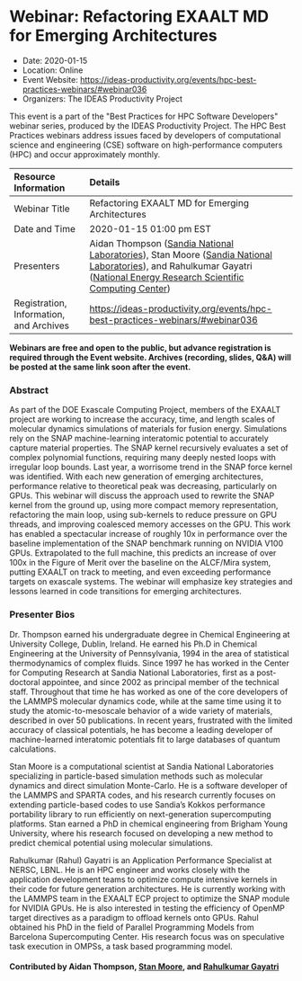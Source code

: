 # Webinar: Refactoring EXAALT MD for Emerging Architectures

- Date: 2020-01-15
- Location: Online
- Event Website: https://ideas-productivity.org/events/hpc-best-practices-webinars/#webinar036
- Organizers: The IDEAS Productivity Project
			   
This event is a part of the "Best Practices for HPC Software
Developers" webinar series, produced by the IDEAS Productivity
Project. The HPC Best Practices webinars address issues faced by
developers of computational science and engineering (CSE) software on
high-performance computers (HPC) and occur approximately monthly.

Resource Information | Details
:--- | :---			   
Webinar Title | Refactoring EXAALT MD for Emerging Architectures
Date and Time | 2020-01-15 01:00 pm EST
Presenters | Aidan Thompson (<a href="http://www.sandia.gov/">Sandia National Laboratories</a>), Stan Moore (<a href="http://www.sandia.gov/">Sandia National Laboratories</a>),  and Rahulkumar Gayatri (<a href="http://www.nersc.gov/">National Energy Research Scientific Computing Center</a>)
Registration, Information, and Archives | 	<https://ideas-productivity.org/events/hpc-best-practices-webinars/#webinar036>	   

**Webinars are free and open to the public, but advance registration is required through the Event website. Archives (recording, slides, Q&A) will be posted at the same link soon after the event.**

### Abstract
<p>As part of the DOE Exascale Computing Project, members of the EXAALT project are working to increase the accuracy, time, and length scales of molecular dynamics simulations of materials for fusion energy. Simulations rely on the SNAP machine-learning interatomic potential to accurately capture material properties. The SNAP kernel recursively evaluates a set of complex polynomial functions, requiring many deeply nested loops with irregular loop bounds. Last year, a worrisome trend in the SNAP force kernel was identified. With each new generation of emerging architectures, performance relative to theoretical peak was decreasing, particularly on GPUs. This webinar will discuss the approach used to rewrite the SNAP kernel from the ground up, using more compact memory representation, refactoring the main loop, using sub-kernels to reduce pressure on GPU threads, and improving coalesced memory accesses on the GPU. This work has enabled a spectacular increase of roughly 10x in performance over the baseline implementation of the SNAP benchmark running on NVIDIA V100 GPUs. Extrapolated to the full machine, this predicts an increase of over 100x in the Figure of Merit over the baseline on the ALCF/Mira system, putting EXAALT on track to meeting, and even exceeding performance targets on exascale systems. The webinar will emphasize key strategies and lessons learned in code transitions for emerging architectures.</p>



### Presenter Bios
<p>Dr. Thompson earned his undergraduate degree in Chemical Engineering at University College, Dublin, Ireland. He earned his Ph.D in Chemical Engineering at the University of Pennsylvania, 1994 in the area of statistical thermodynamics of complex fluids. Since 1997 he has worked in the Center for Computing Research at Sandia National Laboratories, first as a post-doctoral appointee, and since 2002 as principal member of the technical staff. Throughout that time he has worked as one of the core developers of the LAMMPS molecular dynamics code, while at the same time using it to study the atomic-to-mesoscale behavior of a wide variety of materials, described in over 50 publications. In recent years, frustrated with the limited accuracy of classical potentials, he has become a leading developer of machine-learned interatomic potentials fit to large databases of quantum calculations.</p>
<p>Stan Moore is a computational scientist at Sandia National Laboratories specializing in particle-based simulation methods such as molecular dynamics and direct simulation Monte-Carlo. He is a software developer of the LAMMPS and SPARTA codes, and his research currently focuses on extending particle-based codes to use Sandia’s Kokkos performance portability library to run efficiently on next-generation supercomputing platforms. Stan earned a PhD in chemical engineering from Brigham Young University, where his research focused on developing a new method to predict chemical potential using molecular simulations.</p>
<p>Rahulkumar (Rahul) Gayatri is an Application Performance Specialist at NERSC, LBNL. He is an HPC engineer and works closely with the application development teams to optimize compute intensive kernels in their code for future generation architectures. He is currently working with the LAMMPS team in the EXAALT ECP project to optimize the SNAP module for NVIDIA GPUs. He is also interested in testing the efficiency of OpenMP target directives as a paradigm to offload kernels onto GPUs. Rahul obtained his PhD in the field of Parallel Programming Models from Barcelona Supercomputing Center. His research focus was on speculative task execution in OMPSs, a task based programming model.</p>

    

#### Contributed by Aidan Thompson, [Stan Moore](https://github.com/stanmoore1 "Stan Moore GitHub profile"),  and [Rahulkumar Gayatri](https://github.com/rgayatri23 "Rahulkumar Gayatri GitHub profile")

<!---
Publish: preview
Categories: skills
Topics: online learning
Level: 2
Prerequisites: default
Aggregate: none
--->

